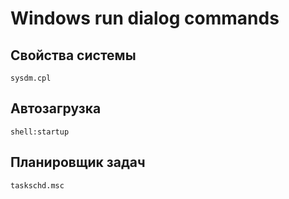 # Windows run dialog commands

## Свойства системы

`sysdm.cpl`

## Автозагрузка

`shell:startup`

## Планировщик задач

`taskschd.msc`